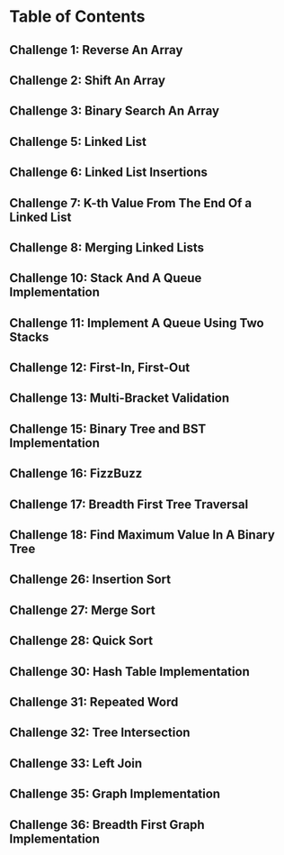 # Table of Contents

## Challenge 1: Reverse An Array

## Challenge 2: Shift An Array

## Challenge 3: Binary Search An Array

## Challenge 5: Linked List

## Challenge 6: Linked List Insertions

## Challenge 7: K-th Value From The End Of a Linked List

## Challenge 8: Merging Linked Lists

## Challenge 10: Stack And A Queue Implementation

## Challenge 11: Implement A Queue Using Two Stacks

## Challenge 12: First-In, First-Out

## Challenge 13: Multi-Bracket Validation

## Challenge 15: Binary Tree and BST Implementation

## Challenge 16: FizzBuzz

## Challenge 17: Breadth First Tree Traversal

## Challenge 18: Find Maximum Value In A Binary Tree

## Challenge 26: Insertion Sort

## Challenge 27: Merge Sort

## Challenge 28: Quick Sort

## Challenge 30: Hash Table Implementation

## Challenge 31: Repeated Word

## Challenge 32: Tree Intersection

## Challenge 33: Left Join

## Challenge 35: Graph Implementation

## Challenge 36: Breadth First Graph Implementation